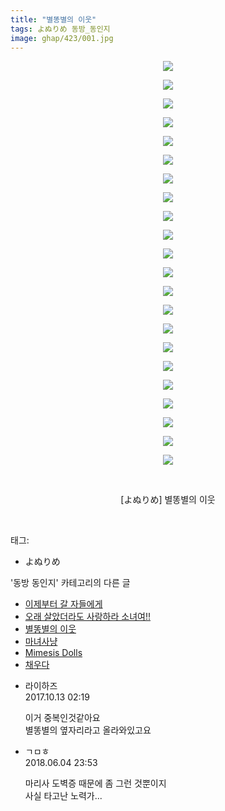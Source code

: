 ```yaml
---
title: "별똥별의 이웃"
tags: よぬりめ 동방_동인지
image: ghap/423/001.jpg
---
```

<div class="article">
<p style="text-align: center; clear: none; float: none;"><img src="{{ site.nasurl }}/ghap/423/001.jpg"/></p>
<p style="text-align: center; clear: none; float: none;"><img src="{{ site.nasurl }}/ghap/423/002.jpg"/></p>
<p style="text-align: center; clear: none; float: none;"><img src="{{ site.nasurl }}/ghap/423/003.jpg"/></p>
<p style="text-align: center; clear: none; float: none;"><img src="{{ site.nasurl }}/ghap/423/004.jpg"/></p>
<p style="text-align: center; clear: none; float: none;"><img src="{{ site.nasurl }}/ghap/423/005.jpg"/></p>
<p style="text-align: center; clear: none; float: none;"><img src="{{ site.nasurl }}/ghap/423/006.jpg"/></p>
<p style="text-align: center; clear: none; float: none;"><img src="{{ site.nasurl }}/ghap/423/007.jpg"/></p>
<p style="text-align: center; clear: none; float: none;"><img src="{{ site.nasurl }}/ghap/423/008.jpg"/></p>
<p style="text-align: center; clear: none; float: none;"><img src="{{ site.nasurl }}/ghap/423/009.jpg"/></p>
<p style="text-align: center; clear: none; float: none;"><img src="{{ site.nasurl }}/ghap/423/010.jpg"/></p>
<p style="text-align: center; clear: none; float: none;"><img src="{{ site.nasurl }}/ghap/423/011.jpg"/></p>
<p style="text-align: center; clear: none; float: none;"><img src="{{ site.nasurl }}/ghap/423/012.jpg"/></p>
<p style="text-align: center; clear: none; float: none;"><img src="{{ site.nasurl }}/ghap/423/013.jpg"/></p>
<p style="text-align: center; clear: none; float: none;"><img src="{{ site.nasurl }}/ghap/423/014.jpg"/></p>
<p style="text-align: center; clear: none; float: none;"><img src="{{ site.nasurl }}/ghap/423/015.jpg"/></p>
<p style="text-align: center; clear: none; float: none;"><img src="{{ site.nasurl }}/ghap/423/016.jpg"/></p>
<p style="text-align: center; clear: none; float: none;"><img src="{{ site.nasurl }}/ghap/423/017.jpg"/></p>
<p style="text-align: center; clear: none; float: none;"><img src="{{ site.nasurl }}/ghap/423/018.jpg"/></p>
<p style="text-align: center; clear: none; float: none;"><img src="{{ site.nasurl }}/ghap/423/019.jpg"/></p>
<p style="text-align: center; clear: none; float: none;"><img src="{{ site.nasurl }}/ghap/423/020.jpg"/></p>
<p style="text-align: center; clear: none; float: none;"><img src="{{ site.nasurl }}/ghap/423/021.jpg"/></p>
<p style="text-align: center; clear: none; float: none;"><img src="{{ site.nasurl }}/ghap/423/022.jpg"/></p>
<p style="text-align: center; clear: none; float: none;"><br/></p>
<p style="text-align: center; clear: none; float: none;">[よぬりめ] 별똥별의 이웃</p>
<p><br/></p>
</div><div class="tagTrail">
<p>태그: </p>
<ul>
<li>よぬりめ</li>
</ul>
</div><div class="another">
<p>'동방 동인지' 카테고리의 다른 글</p>
<ul>
<li><a href="/2016-06-21-ghap_425">이제부터 갈 자들에게</a></li>
<li><a href="/2016-06-21-ghap_424">오래 살았더라도 사랑하라 소녀여!!</a></li>
<li><a href="/2016-06-21-ghap_423">별똥별의 이웃</a></li>
<li><a href="/2016-06-21-ghap_422">마녀사냥</a></li>
<li><a href="/2016-06-21-ghap_421">Mimesis Dolls</a></li>
<li><a href="/2016-06-21-ghap_420">채우다</a></li>
</ul>
</div><div class="cb_module cb_fluid">
<div class="cb_wrt cb_profile">
<div class="comment">
<ul>
<li class="cb_thumb_off" id="comment15103879">
<div class="cb_comment_area">
<div class="cb_info_area">
<div class="cb_section">
<span class="cb_nick_name">라이하즈</span>
</div>
<div class="cb_section">
<span class="cb_date">2017.10.13 02:19 </span>
</div>
</div>
<div class="cb_dsc_comment">
<p class="cb_dsc">
											이거 중복인것같아요<br/>
별똥별의 옆자리라고 올라와있고요
										</p>
</div>
</div></li>
<li class="cb_thumb_off" id="comment15266440">
<div class="cb_comment_area">
<div class="cb_info_area">
<div class="cb_section">
<span class="cb_nick_name">ㄱㅁㅎ</span>
</div>
<div class="cb_section">
<span class="cb_date">2018.06.04 23:53 </span>
</div>
</div>
<div class="cb_dsc_comment">
<p class="cb_dsc">
											마리사 도벽증 때문에 좀 그런 것뿐이지<br/>
사실 타고난 노력가...
										</p>
</div>
</div></li>
</ul>
</div>
</div><!-- commentList close -->
</div>